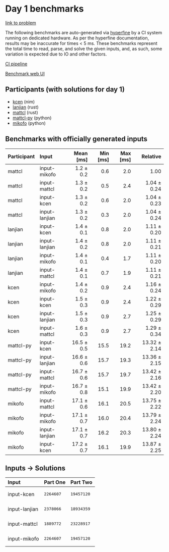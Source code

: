 # Day 1 benchmarks

[link to problem](https://adventofcode.com/2024/day/1)

The following benchmarks are auto-generated via
[hyperfine](https://github.com/sharkdp/hyperfine) by a CI system running on
dedicated hardware. As per the hyperfine documentation, results may be
inaccurate for times < 5 ms. These benchmarks represent the total time to read,
parse, and solve the given inputs, and, as such, some variation is expected due
to IO and other factors.

[CI pipeline](http://ci.papercode.net:8080/teams/main/pipelines/aoc2024)

[Benchmark web UI](https://aoc.ancalagon.black)


## Participants (with solutions for day 1)

- [kcen](https://github.com/kcen/aoc2024) (nim)
- [lanjian](https://github.com/lanjian/aoc-2024) (rust)
- [mattcl](https://github.com/mattcl/aoc2024) (rust)
- [mattcl-py](https://github.com/mattcl/aoc2024-py) (python)
- [mikofo](https://github.com/mikofo/aoc2024) (python)


## Benchmarks with officially generated inputs

| Participant | Input | Mean [ms] | Min [ms] | Max [ms] | Relative |
|:---|:---|---:|---:|---:|---:|
| mattcl | input-mikofo | 1.2 ± 0.2 | 0.6 | 2.0 | 1.00 |
| mattcl | input-mattcl | 1.3 ± 0.2 | 0.5 | 2.4 | 1.04 ± 0.24 |
| mattcl | input-kcen | 1.3 ± 0.2 | 0.6 | 2.0 | 1.04 ± 0.23 |
| mattcl | input-lanjian | 1.3 ± 0.2 | 0.3 | 2.0 | 1.04 ± 0.24 |
| lanjian | input-kcen | 1.4 ± 0.1 | 0.8 | 2.0 | 1.11 ± 0.20 |
| lanjian | input-lanjian | 1.4 ± 0.2 | 0.8 | 2.0 | 1.11 ± 0.21 |
| lanjian | input-mikofo | 1.4 ± 0.1 | 0.4 | 1.7 | 1.11 ± 0.20 |
| lanjian | input-mattcl | 1.4 ± 0.1 | 0.7 | 1.9 | 1.11 ± 0.21 |
| kcen | input-mikofo | 1.4 ± 0.2 | 0.9 | 2.4 | 1.16 ± 0.24 |
| kcen | input-kcen | 1.5 ± 0.3 | 0.9 | 2.4 | 1.22 ± 0.29 |
| kcen | input-lanjian | 1.5 ± 0.3 | 0.9 | 2.7 | 1.25 ± 0.29 |
| kcen | input-mattcl | 1.6 ± 0.3 | 0.9 | 2.7 | 1.29 ± 0.34 |
| mattcl-py | input-kcen | 16.5 ± 0.5 | 15.5 | 19.2 | 13.32 ± 2.14 |
| mattcl-py | input-lanjian | 16.6 ± 0.6 | 15.7 | 19.3 | 13.36 ± 2.15 |
| mattcl-py | input-mattcl | 16.7 ± 0.6 | 15.7 | 19.7 | 13.42 ± 2.16 |
| mattcl-py | input-mikofo | 16.7 ± 0.8 | 15.1 | 19.9 | 13.42 ± 2.20 |
| mikofo | input-mattcl | 17.1 ± 0.6 | 16.1 | 20.5 | 13.75 ± 2.22 |
| mikofo | input-mikofo | 17.1 ± 0.7 | 16.0 | 20.4 | 13.79 ± 2.24 |
| mikofo | input-lanjian | 17.1 ± 0.7 | 16.2 | 20.3 | 13.80 ± 2.24 |
| mikofo | input-kcen | 17.2 ± 0.7 | 16.1 | 19.9 | 13.87 ± 2.25 |


## Inputs -> Solutions

| Input | Part One | Part Two |
|:---|:---|:---|
|input-kcen|<pre>2264607</pre>|<pre>19457120</pre>|
|input-lanjian|<pre>2378066</pre>|<pre>18934359</pre>|
|input-mattcl|<pre>1889772</pre>|<pre>23228917</pre>|
|input-mikofo|<pre>2264607</pre>|<pre>19457120</pre>|
